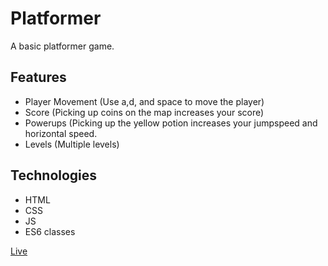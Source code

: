 # Platformer
A basic platformer game.

## Features
* Player Movement (Use a,d, and space to move the player)
* Score (Picking up coins on the map increases your score)
* Powerups (Picking up the yellow potion increases your jumpspeed and horizontal speed.
* Levels (Multiple levels)

## Technologies
* HTML
* CSS
* JS
* ES6 classes

[Live](https://d-mastrocola.github.io/Platformer/)
